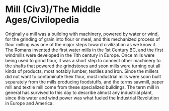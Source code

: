 # Mill (Civ3)/The Middle Ages/Civilopedia

Originally a mill was a building with machinery, powered by water or wind, for the grinding of grain into
flour or meal, and this mechanized process of flour milling was one of the major steps toward civilization
as we know it. The Romans invented the first water mills in the 1st Century BC, and the first windmills were
developed in the 11th century in Europe. Once mills were being used to grind flour, it was a short step to
connect other machinery to the shafts that powered the grindstones and soon mills were turning out all kinds
of products, most notably lumber, textiles and iron. Since the millers did not want to contaminate their flour,
most industrial mills were soon built separately from the mills producing foodstuffs, and the terms sawmill,
paper mill and textile mill come from these specialized buildings. The term mill in general has survived to
this day to describe almost any industrial plant, since this water and wind power was what fueled the Industrial
Revolution in Europe and America.
